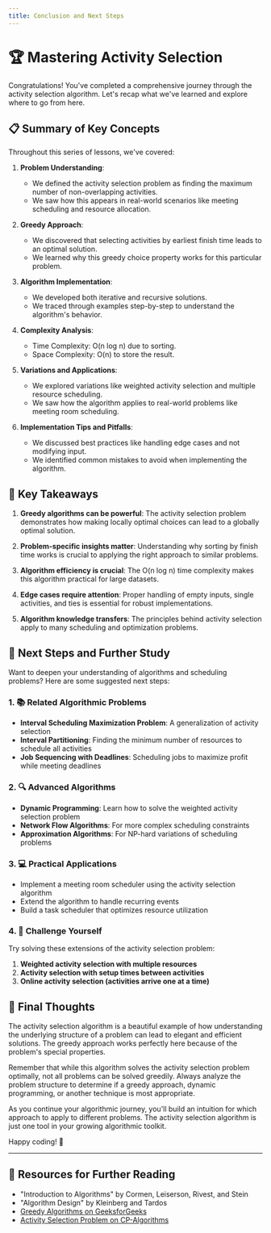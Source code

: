 ```yaml
---
title: Conclusion and Next Steps
---
```


# 🏆 Mastering Activity Selection

Congratulations! You've completed a comprehensive journey through the activity selection algorithm. Let's recap what we've learned and explore where to go from here.

## 📋 Summary of Key Concepts

Throughout this series of lessons, we've covered:

1. **Problem Understanding**: 
   - We defined the activity selection problem as finding the maximum number of non-overlapping activities.
   - We saw how this appears in real-world scenarios like meeting scheduling and resource allocation.

2. **Greedy Approach**: 
   - We discovered that selecting activities by earliest finish time leads to an optimal solution.
   - We learned why this greedy choice property works for this particular problem.

3. **Algorithm Implementation**:
   - We developed both iterative and recursive solutions.
   - We traced through examples step-by-step to understand the algorithm's behavior.

4. **Complexity Analysis**:
   - Time Complexity: O(n log n) due to sorting.
   - Space Complexity: O(n) to store the result.

5. **Variations and Applications**:
   - We explored variations like weighted activity selection and multiple resource scheduling.
   - We saw how the algorithm applies to real-world problems like meeting room scheduling.

6. **Implementation Tips and Pitfalls**:
   - We discussed best practices like handling edge cases and not modifying input.
   - We identified common mistakes to avoid when implementing the algorithm.

## 🔑 Key Takeaways

1. **Greedy algorithms can be powerful**: The activity selection problem demonstrates how making locally optimal choices can lead to a globally optimal solution.

2. **Problem-specific insights matter**: Understanding why sorting by finish time works is crucial to applying the right approach to similar problems.

3. **Algorithm efficiency is crucial**: The O(n log n) time complexity makes this algorithm practical for large datasets.

4. **Edge cases require attention**: Proper handling of empty inputs, single activities, and ties is essential for robust implementations.

5. **Algorithm knowledge transfers**: The principles behind activity selection apply to many scheduling and optimization problems.

## 🚀 Next Steps and Further Study

Want to deepen your understanding of algorithms and scheduling problems? Here are some suggested next steps:

### 1. 📚 Related Algorithmic Problems

- **Interval Scheduling Maximization Problem**: A generalization of activity selection
- **Interval Partitioning**: Finding the minimum number of resources to schedule all activities
- **Job Sequencing with Deadlines**: Scheduling jobs to maximize profit while meeting deadlines

### 2. 🔍 Advanced Algorithms

- **Dynamic Programming**: Learn how to solve the weighted activity selection problem
- **Network Flow Algorithms**: For more complex scheduling constraints
- **Approximation Algorithms**: For NP-hard variations of scheduling problems

### 3. 💻 Practical Applications

- Implement a meeting room scheduler using the activity selection algorithm
- Extend the algorithm to handle recurring events
- Build a task scheduler that optimizes resource utilization

### 4. 📝 Challenge Yourself

Try solving these extensions of the activity selection problem:

1. **Weighted activity selection with multiple resources**
2. **Activity selection with setup times between activities**
3. **Online activity selection (activities arrive one at a time)**

## 🌟 Final Thoughts

The activity selection algorithm is a beautiful example of how understanding the underlying structure of a problem can lead to elegant and efficient solutions. The greedy approach works perfectly here because of the problem's special properties.

Remember that while this algorithm solves the activity selection problem optimally, not all problems can be solved greedily. Always analyze the problem structure to determine if a greedy approach, dynamic programming, or another technique is most appropriate.

As you continue your algorithmic journey, you'll build an intuition for which approach to apply to different problems. The activity selection algorithm is just one tool in your growing algorithmic toolkit.

Happy coding! 🚀

---

## 📖 Resources for Further Reading

- "Introduction to Algorithms" by Cormen, Leiserson, Rivest, and Stein
- "Algorithm Design" by Kleinberg and Tardos
- [Greedy Algorithms on GeeksforGeeks](https://www.geeksforgeeks.org/greedy-algorithms/)
- [Activity Selection Problem on CP-Algorithms](https://cp-algorithms.com/graph/scheduling_jobs_with_deadlines.html) 